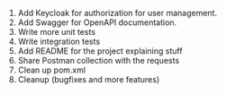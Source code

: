 1. Add Keycloak for authorization for user management.
2. Add Swagger for OpenAPI documentation.
3. Write more unit tests
4. Write integration tests
5. Add README for the project explaining stuff
6. Share Postman collection with the requests
7. Clean up pom.xml
8. Cleanup (bugfixes and more features)